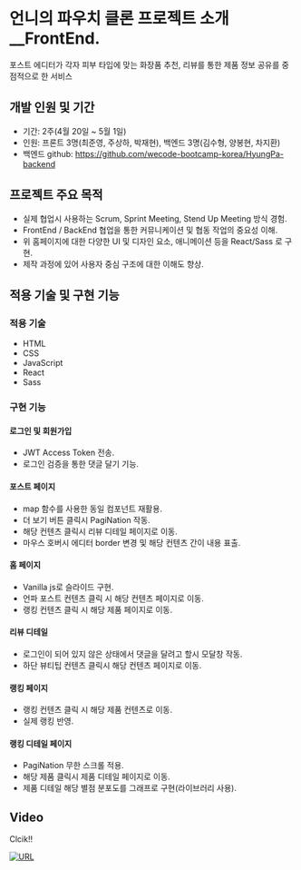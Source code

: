 # 언니의 파우치 클론 프로젝트 소개__FrontEnd.
포스트 에디터가 각자 피부 타입에 맞는 화장품 추천, 리뷰를 통한 제품 정보 공유를 중점적으로 한 서비스

## 개발 인원 및 기간
- 기간: 2주(4월 20일 ~ 5월 1일)
- 인원: 프론트 3명(최준영, 주상하, 박재현), 백엔드 3명(김수형, 양봉현, 차지환)
- 백엔드 github: https://github.com/wecode-bootcamp-korea/HyungPa-backend

## 프로젝트 주요 목적
- 실제 협업시 사용하는 Scrum, Sprint Meeting, Stend Up Meeting 방식 경험.
- FrontEnd / BackEnd 협업을 통한 커뮤니케이션 및 협동 작업의 중요성 이해.
- 위 홈페이지에 대한 다양한 UI 및 디자인 요소, 애니메이션 등을 React/Sass 로 구현.
- 제작 과정에 있어 사용자 중심 구조에 대한 이해도 향상.

## 적용 기술 및 구현 기능

### 적용 기술
- HTML
- CSS
- JavaScript
- React
- Sass

### 구현 기능

#### 로그인 및 회원가입

- JWT Access Token 전송.
- 로그인 검증을 통한 댓글 달기 기능.

#### 포스트 페이지

- map 함수를 사용한 동일 컴포넌트 재활용.
- 더 보기 버튼 클릭시 PagiNation 작동.
- 해당 컨텐츠 클릭시 리뷰 디테일 페이지로 이동.
- 마우스 호버시 에디터 border 변경 및 해당 컨텐츠 간이 내용 표출.

#### 홈 페이지

- Vanilla js로 슬라이드 구현.
- 언파 포스트 컨텐츠 클릭 시 해당 컨텐츠 페이지로 이동.
- 랭킹 컨텐츠 클릭 시 해당 제품 페이지로 이동.

#### 리뷰 디테일

- 로그인이 되어 있지 않은 상태에서 댓글을 달려고 할시 모달창 작동.
- 하단 뷰티팁 컨텐츠 클릭시 해당 컨텐츠 페이지로 이동.

#### 랭킹 페이지

- 랭킹 컨텐츠 클릭 시 해당 제품 컨텐츠로 이동.
- 실제 랭킹 반영.

#### 랭킹 디테일 페이지

- PagiNation 무한 스크롤 적용.
- 해당 제품 클릭시 제품 디테일 페이지로 이동.
- 제품 디테일 해당 별점 분포도를 그래프로 구현(라이브러리 사용).


## Video

Clcik!!

[![URL](https://user-images.githubusercontent.com/60928021/82725804-8ab43d80-9d1a-11ea-8449-eb7de37073b2.png)](https://youtu.be/lJ7GSCtig0w)
